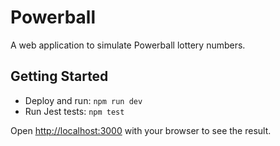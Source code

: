 # Powerball

A web application to simulate Powerball lottery numbers.

## Getting Started

- Deploy and run: `npm run dev`
- Run Jest tests: `npm test`

Open [http://localhost:3000](http://localhost:3000) with your browser to see the result.